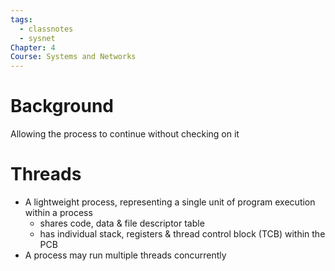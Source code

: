 ```yaml
---
tags:
  - classnotes
  - sysnet
Chapter: 4
Course: Systems and Networks
---
```


# Background
Allowing the process to continue without checking on it


# Threads
- A lightweight process, representing a single unit of program execution within a process
	- shares code, data & file descriptor table
	- has individual stack, registers & thread control block (TCB) within the PCB
- A process may run multiple threads concurrently
